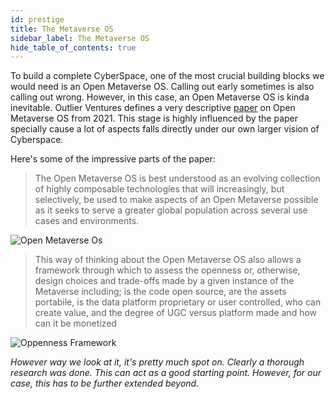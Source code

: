 ```yaml
---
id: prestige
title: The Metaverse OS
sidebar_label: The Metaverse OS
hide_table_of_contents: true
---
```


To build a complete CyberSpace, one of the most crucial building blocks we would need is an Open Metaverse OS. Calling out early sometimes is also calling out wrong. However, in this case, an Open Metaverse OS is kinda inevitable. Outlier Ventures defines a very descriptive [paper](https://outlierventures.io/wp-content/uploads/2021/08/OV-Metaverse-OS_V6.pdf) on Open Metaverse OS from 2021. This stage is highly influenced by the paper specially cause a lot of aspects falls directly under our own larger vision of Cyberspace.

Here's some of the impressive parts of the paper:

> The Open Metaverse OS is best understood as an evolving collection of highly composable technologies that will increasingly, but selectively, be used to make aspects of an Open Metaverse possible as it seeks to serve a greater global population across several use cases and environments.

![Open Metaverse Os](/img/open-metaverse--os.png "Open Metaverse Os Architecture by Outlier Ventures")

> This way of thinking about the Open Metaverse OS also allows a framework through which to
assess the openness or, otherwise, design choices and trade-offs made by a given instance of the
Metaverse including; is the code open source, are the assets portabile, is the data platform
proprietary or user controlled, who can create value, and the degree of UGC versus platform made
and how can it be monetized

![Oppenness Framework](/img/ov-oppenness-framework.png "Oppenness Framework by Outlier Ventures")

_However way we look at it, it's pretty much spot on. Clearly a thorough research was done. This can act as a good starting point. However, for our case, this has to be further extended beyond._


